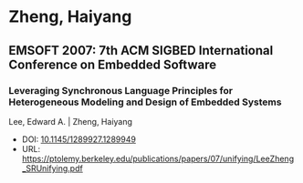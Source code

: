 # Zheng, Haiyang

## EMSOFT 2007: 7th ACM SIGBED International Conference on Embedded Software

### Leveraging Synchronous Language Principles for Heterogeneous Modeling and Design of Embedded Systems
Lee, Edward A. | Zheng, Haiyang
* DOI: [10.1145/1289927.1289949](https://doi.org/10.1145/1289927.1289949)
* URL: <https://ptolemy.berkeley.edu/publications/papers/07/unifying/LeeZheng_SRUnifying.pdf>

